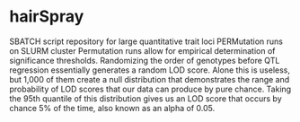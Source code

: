 # hairSpray
SBATCH script repository for large quantitative trait loci PERMutation runs on SLURM cluster
Permutation runs allow for empirical determination of significance thresholds. Randomizing the order of genotypes before QTL regression essentially generates a random LOD score. Alone this is useless, but 1,000 of them create a null distribution that demonstrates the range and probability of LOD scores that our data can produce by pure chance. Taking the 95th quantile of this distribution gives us an LOD score that occurs by chance 5% of the time, also known as an alpha of 0.05.    
